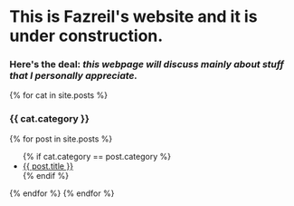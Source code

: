 # This is Fazreil's website and it is under construction. 
### Here's the deal: _this webpage will discuss mainly about stuff that I personally appreciate._
<!--
time now is: {{ site.time }}, I don't know what timezone that is to be honest.
-->
<!-- 
<ul>
{% for post in site.posts %}
	<li>{{ post.category }}</li>
	{% endfor %}	
</ul>
s-->

{% for cat in site.posts %}
### {{ cat.category }}
{% for post in site.posts %}
<ul>
	{% if cat.category == post.category %}
	<li>
		<a href="{{ post.url }}">{{ post.title }}</a>
	</li>
	{% endif %}
</ul>
{% endfor %}
{% endfor %}	
